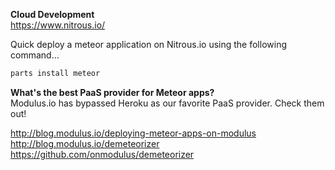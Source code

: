  
 

**Cloud Development**    
https://www.nitrous.io/  

Quick deploy a meteor application on Nitrous.io using the following command... 
````js
parts install meteor
````

**What's the best PaaS provider for Meteor apps?**    
Modulus.io has bypassed Heroku as our favorite PaaS provider.  Check them out!  

http://blog.modulus.io/deploying-meteor-apps-on-modulus  
http://blog.modulus.io/demeteorizer  
https://github.com/onmodulus/demeteorizer  


